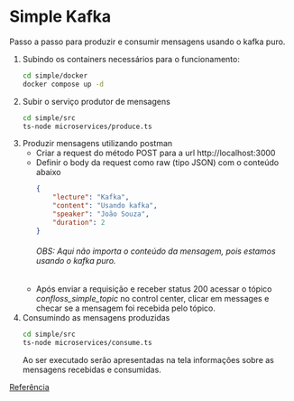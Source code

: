 # Simple Kafka 

Passo a passo para produzir e consumir mensagens usando o kafka puro.

1. Subindo os containers necessários para o funcionamento:
   ```bash
   cd simple/docker
   docker compose up -d
   ```
2. Subir o serviço produtor de mensagens
   ```bash
   cd simple/src
   ts-node microservices/produce.ts
   ```
3. Produzir mensagens utilizando postman
    - Criar a request do método POST para a url http://localhost:3000
    - Definir o body da request como raw (tipo JSON) com o conteúdo abaixo
      ```json
      {
          "lecture": "Kafka",
          "content": "Usando kafka",
          "speaker": "João Souza",
          "duration": 2
      }
      ```
      ###### _OBS: Aqui não importa o conteúdo da mensagem, pois estamos usando o kafka puro._
    - Após enviar a requisição e receber status 200 acessar o tópico _confloss_simple_topic_ no control center, clicar
      em
      messages e checar se a mensagem foi recebida pelo tópico.
4. Consumindo as mensagens produzidas
   ```bash
   cd simple/src
   ts-node microservices/consume.ts
   ```
   Ao ser executado serão apresentadas na tela informações sobre as mensagens recebidas e consumidas.

[Referência](https://docs.confluent.io/platform/current/platform-quickstart.html#quickstart)
